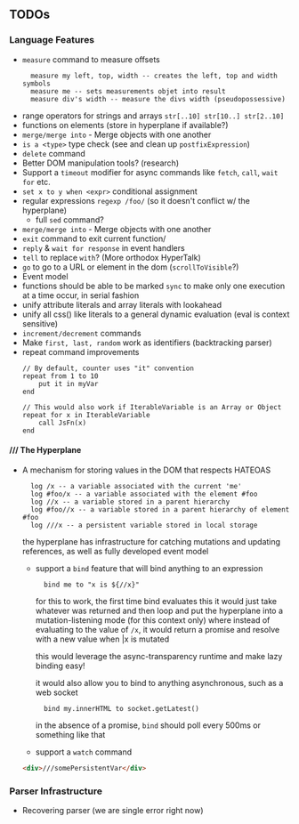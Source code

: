 ## TODOs

### Language Features
* `measure` command to measure offsets 
   ```
     measure my left, top, width -- creates the left, top and width symbols
     measure me -- sets measurements objet into result
     measure div's width -- measure the divs width (pseudopossessive)
   ```
* range operators for strings and arrays `str[..10] str[10..] str[2..10]`
* functions on elements (store in hyperplane if available?)
* `merge/merge into` - Merge objects with one another
* `is a <type>` type check (see and clean up `postfixExpression`)
* `delete` command
* Better DOM manipulation tools? (research)
* Support a `timeout` modifier for async commands like `fetch`, `call`, `wait for` etc.
* `set x to y when <expr>` conditional assignment
* regular expressions `regexp /foo/` (so it doesn't conflict w/ the hyperplane)
  * full `sed` command?
* `merge/merge into` - Merge objects with one another
* `exit` command to exit current function/
* `reply` & `wait for response` in event handlers
* `tell` to replace `with`?  (More orthodox HyperTalk)
* `go` to go to a URL or element in the dom (`scrollToVisible`?)
* Event model
* functions should be able to be marked `sync` to make only one execution at a time occur, in serial fashion
* unify attribute literals and array literals with lookahead
* unify all css() like literals to a general dynamic evaluation (eval is context sensitive)
* `increment/decrement` commands
* Make `first, last, random` work as identifiers (backtracking parser)
* repeat command improvements
    ```
    // By default, counter uses "it" convention
    repeat from 1 to 10 
        put it in myVar
    end
    
    // This would also work if IterableVariable is an Array or Object
    repeat for x in IterableVariable
        call JsFn(x)
    end
    ```

#### /// The Hyperplane
* A mechanism for storing values in the DOM that respects HATEOAS
  
  ```
    log /x -- a variable associated with the current 'me'
    log #foo/x -- a variable associated with the element #foo
    log //x -- a variable stored in a parent hierarchy
    log #foo//x -- a variable stored in a parent hierarchy of element #foo
    log ///x -- a persistent variable stored in local storage
  ```
  
  the hyperplane has infrastructure for catching mutations and updating references, as well as fully developed event model
    * support a `bind` feature that will bind anything to an expression
      ```
        bind me to "x is ${//x}" 
      ```
      for this to work, the first time bind evaluates this it would just take whatever was returned and then loop
      and put the hyperplane into a mutation-listening mode (for this context only) where instead of evaluating to the
      value of `/x`, it would return a promise and resolve with a new value when |x is mutated
      
      this would leverage the async-transparency runtime and make lazy binding easy!
      
      it would also allow you to bind to anything asynchronous, such as a web socket

      ```
        bind my.innerHTML to socket.getLatest() 
      ```
      
      in the absence of a promise, `bind` should poll every 500ms or something like that
      
    * support a `watch` command

  ```html
  <div>///somePersistentVar</div>
  ```

### Parser Infrastructure
* Recovering parser (we are single error right now)
